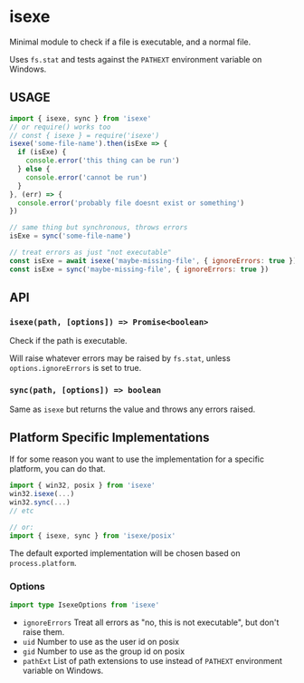 # isexe

Minimal module to check if a file is executable, and a normal file.

Uses `fs.stat` and tests against the `PATHEXT` environment variable on
Windows.

## USAGE

```js
import { isexe, sync } from 'isexe'
// or require() works too
// const { isexe } = require('isexe')
isexe('some-file-name').then(isExe => {
  if (isExe) {
    console.error('this thing can be run')
  } else {
    console.error('cannot be run')
  }
}, (err) => {
  console.error('probably file doesnt exist or something')
})

// same thing but synchronous, throws errors
isExe = sync('some-file-name')

// treat errors as just "not executable"
const isExe = await isexe('maybe-missing-file', { ignoreErrors: true })
const isExe = sync('maybe-missing-file', { ignoreErrors: true })
```

## API

### `isexe(path, [options]) => Promise<boolean>`

Check if the path is executable.

Will raise whatever errors may be raised by `fs.stat`, unless
`options.ignoreErrors` is set to true.

### `sync(path, [options]) => boolean`

Same as `isexe` but returns the value and throws any errors raised.

## Platform Specific Implementations

If for some reason you want to use the implementation for a
specific platform, you can do that.

```js
import { win32, posix } from 'isexe'
win32.isexe(...)
win32.sync(...)
// etc

// or:
import { isexe, sync } from 'isexe/posix'
```

The default exported implementation will be chosen based on
`process.platform`.

### Options

```ts
import type IsexeOptions from 'isexe'
```

* `ignoreErrors` Treat all errors as "no, this is not
  executable", but don't raise them.
* `uid` Number to use as the user id on posix
* `gid` Number to use as the group id on posix
* `pathExt` List of path extensions to use instead of `PATHEXT`
  environment variable on Windows.
